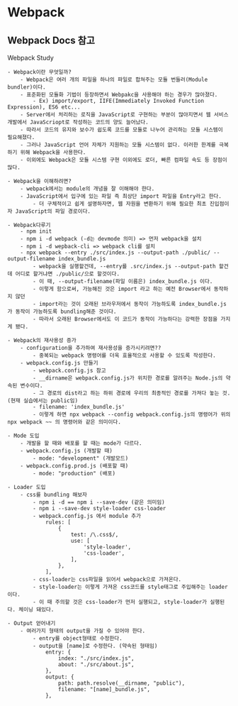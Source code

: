 # Webpack

## Webpack Docs 참고

Webpack Study

    - Webpack이란 무엇일까?
        - Webpack은 여러 개의 파일을 하나의 파일로 합쳐주는 모듈 번들러(Module bundler)이다.
        - 표준화된 모듈화 기법이 등장하면서 Webpakc을 사용해야 하는 경우가 많아졌다.
            - Ex) import/export, IIFE(Immediately Invoked Function Expression), ES6 etc...
        - Server에서 처리하는 로직을 JavaScript로 구현하는 부분이 많아지면서 웹 서비스 개발에서 JavaScriopt로 작성하는 코드의 양도 늘어났다. 
        - 따라서 코드의 유지와 보수가 쉽도록 코드를 모듈로 나누어 관리하는 모듈 시스템이 필요해졌다.
        - 그러나 JavaScript 언어 자체가 지원하는 모듈 시스템이 없다. 이러한 한계를 극복하기 위해 Webpack을 사용한다.
        - 이외에도 Webpack은 모듈 시스템 구현 이외에도 로더, 빠른 컴파일 속도 등 장점이 많다.

    - Webpack을 이해하려면?
        - webpack에서는 module의 개념을 잘 이해해야 한다.
        - JavaScript에서 입구에 있는 파일 즉 최상단 import 파일을 Entry라고 한다.
            - 더 구체적이고 쉽게 설명하자면, 웹 자원을 변환하기 위해 필요한 최초 진입점이자 JavaScript의 파일 경로이다.

    - Webpack다루기
        - npm init
        - npm i -d webpack (-d는 devmode 의미) => 먼저 webpack을 설치
        - npm i -d wepback-cli => webpack cli를 설치
        - npx webpack --entry ./src/index.js --output-path ./public/ --output-filename index_bundle.js
            - webpack을 실행할건데, --entry를 .src/index.js --output-path 할건데 어디로 할거냐면 ./public/으로 할것이다.
            - 이 때, --output-filename(파일 이름은) index_bundle.js 이다.
            - 이렇게 함으로써, 가능해진 것은 import 라고 하는 예전 Browser에서 동작하지 않던 
            - import라는 것이 오래된 브라우저에서 동작이 가능하도록 index_bundle.js가 동작이 가능하도록 bundling해준 것이다.
            - 따라서 오래된 Browser에서도 이 코드가 동작이 가능하다는 강력한 장점을 가지게 됐다.

    - Webpack의 재사용성 증가
        - configuration을 추가하여 재사용성을 증가시키려면??
            - 중복되는 webpack 명령어를 더욱 효율적으로 사용할 수 있도록 작성한다.
        - webpack.config.js 만들기
            - webpack.config.js 참고
            - __dirname은 webpack.config.js가 위치한 경로를 알려주는 Node.js의 약속된 변수이다.
            - 그 경로의 dist라고 하는 하위 경로에 우리의 최종적인 경로를 가져다 놓는 것. (현재 실습에서는 public임)
            - filename: 'index_bundle.js'
            - 이렇게 하면 npx webpack --config webpack.config.js의 명령어가 위의 npx webpack ~~ 의 명령어와 같은 의미이다.

    - Mode 도입
        - 개발을 할 때와 배포를 할 때는 mode가 다르다.
        - webpack.config.js (개발할 때)
            - mode: "development" (개발모드)
        - webpack.config.prod.js (배포할 때)
            - mode: "production" (배포)

    - Loader 도입
        - css를 bundling 해보자
            - npm i -d == npm i --save-dev (같은 의미임)
            - npm i --save-dev style-loader css-loader
            - webpack.config.js 에서 module 추가
                rules: [
                    {
                        test: /\.css$/,
                        use: [
                            'style-loader',
                            'css-loader',
                        ], 
                    },
                ],
            - css-loader는 css파일을 읽어서 webpack으로 가져온다.
            - style-loader는 이렇게 가져온 css코드를 style태그로 주입해주는 loader이다.
            - 이 때 주의할 것은 css-loader가 먼저 실행되고, style-loader가 실행된다. 체이닝 돼있다.

    - Output 얻어내기
        - 여러가지 형태의 output을 가질 수 있어야 한다.
            - entry를 object형태로 수정한다.
            - output을 [name]로 수정한다. (약속된 형태임)
                entry: {
                    index: "./src/index.js",
                    about: "./src/about.js",
                },
                output: {
                    path: path.resolve(__dirname, "public"),
                    filename: "[name]_bundle.js",
                },